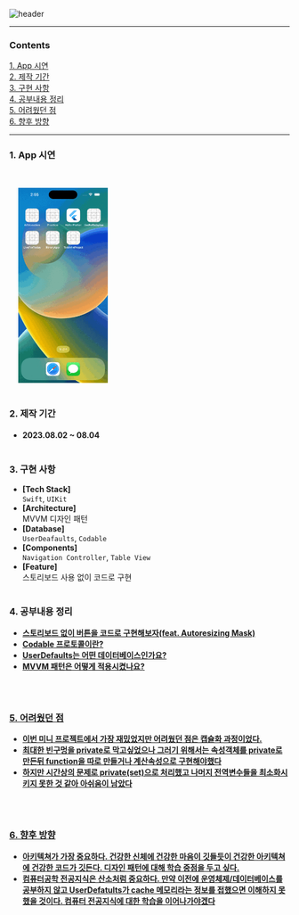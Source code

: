 
![header](https://capsule-render.vercel.app/api?type=waving&color=gradient&height=250&section=header&text=TODO%20App%20mini%20project&fontSize=40&animation=fadeIn&fontAlign=28)

---

### Contents

[1. App 시연](#1-app-시연)<br/>
[2. 제작 기간](#2-제작-기간)<br/>
[3. 구현 사항](#3-구현-사항)<br/>
[4. 공부내용 정리](#4-공부내용-정리)<br/>
[5. 어려웠던 점](#5-어려웠던-점)<br/>
[6. 향후 방향](#6-향후-방향)<br/>

--- 

### 1. App 시연 

<br/>

&nbsp;&nbsp;&nbsp;&nbsp;<img src="Simulator Screen Recording - iPhone 14 Pro - 2023-08-04 at 14.55.55.gif" height="350"><br/>

#

### 2. 제작 기간 

- #### 2023.08.02 ~ 08.04 <br/>

#

### 3. 구현 사항

- **[Tech Stack]** <br/> `Swift`, `UIKit` <br/>
- **[Architecture]** <br/>MVVM 디자인 패턴 <br/>
- **[Database]** <br/>`UserDeafaults`, `Codable` <br/>
- **[Components]** <br/>`Navigation Controller`, `Table View` <br/>
- **[Feature]** <br/>스토리보드 사용 없이 코드로 구현

#

### 4. 공부내용 정리
- <a href="https://github.com/suojae3/AutoresizingMask.git" target="_blank"><strong> 스토리보드 없이 버튼을 코드로 구현해보자(feat. Autoresizing Mask)
- <a href="https://github.com/suojae3/Codable-Protocol.git" target="_blank"><strong> Codable 프로토콜이란?
- <a href="https://github.com/suojae3/UserDefaults.git" target="_blank"><strong> UserDefaults는 어떤 데이터베이스인가요?
- <a href="https://github.com/suojae3/ToDoMVVM.git" target="_blank"><strong> MVVM 패턴은 어떻게 적용시켰나요?


<br/>

#

### 5. 어려웠던 점

- 이번 미니 프로젝트에서 가장 재밌었지만 어려웠던 점은 캡슐화 과정이었다.
- 최대한 빈구멍을 private로 막고싶었으나 그러기 위해서는 속성객체를 private로 만든뒤 function을 따로 만들거나 계산속성으로 구현해야했다
- 하지만 시간상의 문제로 private(set)으로 처리했고 나머지 전역변수들을 최소화시키지 못한 것 같아 아쉬움이 남았다

<br/>

#

### 6. 향후 방향

- 아키텍쳐가 가장 중요하다. 건강한 신체에 건강한 마음이 깃들듯이 건강한 아키텍쳐에 건강한 코드가 깃든다. 디자인 패턴에 대해 학습 중점을 두고 싶다.
- 컴퓨터공학 전공지식은 산소처럼 중요하다. 만약 이전에 운영체제/데이터베이스를 공부하지 않고 UserDefatults가 cache 메모리라는 정보를 접했으면 이해하지 못했을 것이다. 컴퓨터 전공지식에 대한 학습을 이어나가야겠다

